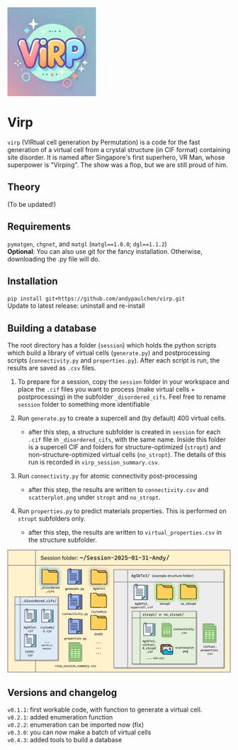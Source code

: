 <img src="graphics/virplogo.png" width="200">

# Virp
 `virp` (VIRtual cell generation by Permutation) is a code for the fast generation of a virtual cell from a crystal structure (in CIF format) containing site disorder. It is named after Singapore's first superhero, VR Man, whose superpower is "Virping". The show was a flop, but we are still proud of him.

 ## Theory
 (To be updated!)

 ## Requirements
`pymatgen`, `chgnet`, and `matgl` (`matgl==1.0.0`; `dgl==1.1.2`)<br>
 __Optional__: You can also use git for the fancy installation. Otherwise, downloading the .py file will do.

 ## Installation
 `pip install git+https://github.com/andypaulchen/virp.git`<br>
 Update to latest release: uninstall and re-install

 ## Building a database
 The root directory has a folder (`session`) which holds the python scripts which build a library of virtual cells (`generate.py`) and postprocessing scripts (`connectivity.py` and `properties.py`). After each script is run, the results are saved as `.csv` files.

 1. To prepare for a session, copy the `session` folder in your workspace and place the `.cif` files you want to process (make virtual cells + postprocessing) in the subfolder `_disordered_cifs`. Feel free to rename `session` folder to something more identifiable

 2. Run `generate.py` to create a supercell and (by default) 400 virtual cells.
    - after this step, a structure subfolder is created in `session` for each `.cif` file in `_disordered_cifs`, with the same name. Inside this folder is a supercell CIF and folders for structure-optimized (`stropt`) and non-structure-optimized virtual cells (`no_stropt`). The details of this run is recorded in `virp_session_summary.csv`.

 3. Run `connectivity.py` for atomic connectivity post-processing
    - after this step, the results are written to `connectivity.csv` and `scatterplot.png` under `stropt` and `no_stropt`.

 4. Run `properties.py` to predict materials properties. This is performed on `stropt` subfolders only.
    - after this step, the results are written to `virtual_properties.csv` in the structure subfolder.

 <img src="graphics/operation.png" width="870">

 ## Versions and changelog
 `v0.1.1`: first workable code, with function to generate a virtual cell. <br>
 `v0.2.1`: added enumeration function <br>
 `v0.2.2`: enumeration can be imported now (fix) <br>
 `v0.3.0`: you can now make a batch of virtual cells<br>
 `v0.4.3`: added tools to build a database
 
